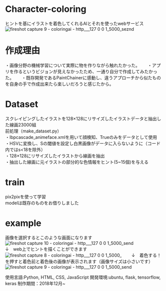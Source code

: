 # Character-coloring
ヒントを基にイラストを着色してくれるAIとそれを使ったwebサービス
![fireshot capture 9 - coloringai - http___127 0 0 1_5000_seznd](https://user-images.githubusercontent.com/45202725/52843549-c9d20700-3145-11e9-88b8-19417b8b5f70.png)

# 作成理由
・画像分野の機械学習について実際に物を作りながら触れたかった。　　
・アプリを作るというビジョンが見えなかったため、一通り自分で作成してみたかった。　　
・既存開発であるPaintChainerに感動し、違うアプローチから似たものを自身の手で作成出来たら楽しいだろうと感じたから。　

# Dataset
スクレイピングしたイラストを128×128にリサイズしたイラストデータと抽出した線画23000組  
前処理（make_dataset.py）  
・lbpcascade_animeface.xmlを用いて顔検知、Trueのみをデータとして使用  
・HSVに変換し、Sの閾値を設定し白黒画像がデータに入らないように（コード内ではs<18を除外）  
・128×128にリサイズしたイラストから線画を抽出  
・抽出した線画に元イラストの部分的な色情報をヒント(5~15個)を与える  

# train
pix2pixを使って学習  
modelは既存のものをお借りしました

# example
画像を選択するとこのような画面になります  
![fireshot capture 10 - coloringai - http___127 0 0 1_5000_send](https://user-images.githubusercontent.com/45202725/52842716-4fa08300-3143-11e9-92e5-f1c04a8d6319.png)  
↓　web上でヒントを描くことができます　　
![fireshot capture 8 - coloringai - http___127 0 0 1_5000_](https://user-images.githubusercontent.com/45202725/52843572-dd7d6d80-3145-11e9-9230-170921214638.png)　　
↓　着色する！を押すと着色前と着色後の画像が表示されます（画像サイズは小さいです）  
![fireshot capture 9 - coloringai - http___127 0 0 1_5000_send](https://user-images.githubusercontent.com/45202725/52843743-54b30180-3146-11e9-8cdf-05fe9daf6d10.png)


使用言語:Python, HTML, CSS, JavaScript
開発環境:ubuntu, flask, tensorflow, keras
制作期間：2018年12月~
